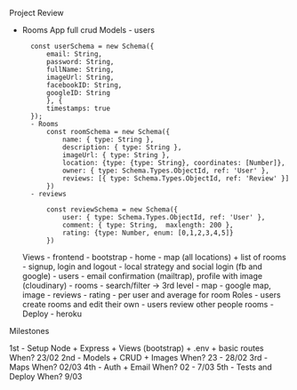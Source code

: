 Project Review

- Rooms App
    full crud
    Models
        - users

        const userSchema = new Schema({
            email: String,
            password: String,
            fullName: String,
            imageUrl: String,
            facebookID: String,
            googleID: String
            }, {
            timestamps: true
        });
        - Rooms
            const roomSchema = new Schema({
                name: { type: String },
                description: { type: String },
                imageUrl: { type: String },
                location: {type: {type: String}, coordinates: [Number]},
                owner: { type: Schema.Types.ObjectId, ref: 'User' },
                reviews: [{ type: Schema.Types.ObjectId, ref: 'Review' }]
            })
        - reviews

            const reviewSchema = new Schema({
                user: { type: Schema.Types.ObjectId, ref: 'User' },
                comment: { type: String,  maxlength: 200 },
                rating: {type: Number, enum: [0,1,2,3,4,5]}
            })
    Views
        - frontend - bootstrap
        - home - map (all locations) + list of rooms
        - signup, login and logout - local strategy and social login (fb and google)
        - users - email confirmation (mailtrap), profile with image (cloudinary)
        - rooms - search/filter -> 3rd level - map - google map, image
            - reviews - rating - per user and average for room
    Roles
        - users create rooms and edit their own
        - users review other people rooms
        - 
    Deploy - heroku

Milestones

1st - Setup Node + Express + Views (bootstrap) + .env + basic routes
    When? 23/02
2nd - Models + CRUD + Images
    When? 23 - 28/02
3rd - Maps
    When? 02/03
4th - Auth + Email
    When? 02 - 7/03
5th - Tests and Deploy
    When? 9/03